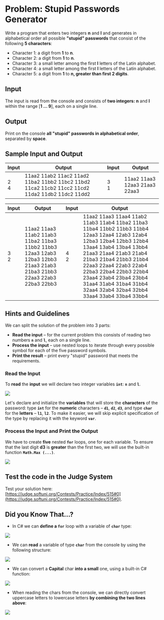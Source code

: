 # Problem: Stupid Passwords Generator

Write a program that enters two integers **n** and **l** and generates in alphabetical order all possible  **"stupid" passwords** that consist of the following **5 characters**:
-	Character 1: a digit from **1** to **n**.
-	Character 2: a digit from **1** to **n**.
-	Character 3: a small letter among the first **l** letters of the Latin alphabet.
-	Character 4: a small letter among the first **l** letters of the Latin alphabet.
-	Character 5: a digit from **1** to **n, greater than first 2 digits**.

## Input

The input is read from the console and consists of **two integers: n** and **l** within the range [**1 … 9**], each on a single line.

## Output

Print on the console **all "stupid" passwords in alphabetical order**, separated by **space**.

## Sample Input and Output

| Input | Output | Input | Output |
| --- | --- | --- | --- |
|2<br>4|11aa2 11ab2 11ac2 11ad2 11ba2 11bb2 11bc2 11bd2 11ca2 11cb2 11cc2 11cd2 11da2 11db2 11dc2 11dd2|3<br>1|11aa2 11aa3 12aa3 21aa3 22aa3|

| Input | Output | Input | Output |
| --- | --- | --- | --- |
|3<br>2|11aa2 11aa3 11ab2 11ab3 11ba2 11ba3 11bb2 11bb3 12aa3 12ab3 12ba3 12bb3 21aa3 21ab3 21ba3 21bb3 22aa3 22ab3 22ba3 22bb3|4<br>2|11aa2 11aa3 11aa4 11ab2 11ab3 11ab4 11ba2 11ba3 11ba4 11bb2 11bb3 11bb4 12aa3 12aa4 12ab3 12ab4 12ba3 12ba4 12bb3 12bb4 13aa4 13ab4 13ba4 13bb4 21aa3 21aa4 21ab3 21ab4 21ba3 21ba4 21bb3 21bb4 22aa3 22aa4 22ab3 22ab4 22ba3 22ba4 22bb3 22bb4 23aa4 23ab4 23ba4 23bb4 31aa4 31ab4 31ba4 31bb4 32aa4 32ab4 32ba4 32bb4 33aa4 33ab4 33ba4 33bb4|

## Hints and Guidelines

We can split the solution of the problem into 3 parts:

* **Read the input** – for the current problem this consists of reading two numbers **`n`** and **`l`**, each on a single line.
* **Process the input** – use nested loops to iterate through every possible symbol for each of the five password symbols.
* **Print the result** – print every "stupid" password that meets the  requirements.

### Read the Input

To **read** the **input** we will declare two integer variables **`int`**: **`n`** and **`l`**.

![](/assets/chapter-7-exam-preparation-images/01.stupid-password-generator-1.png)

Let's declare and initialize the **variables** that will store the **characters** of the password: type **`int`** for the **numeric** characters – **`d1`**, **`d2`**, **`d3`**, and type **`char`** for the **letters** – **`l1`**, **`l2`**. To make it easier, we will skip explicit specification of the type by replacing it with the keyword **`var`**.

### Process the Input and Print the Output

We have to create **five** nested **`for`** loops, one for each variable. To ensure that the last digit **d3** is **greater** than the first two, we will use the built-in function **`Math.Max (...)`**. 

![](/assets/chapter-7-exam-preparation-images/01.stupid-password-generator-2.png)

## Test the code in the Judge System

Test your solution here: [https://judge.softuni.org/Contests/Practice/Index/515#0](https://judge.softuni.org/Contests/Practice/Index/515#0).

## Did you Know That…?

* In C# we can **define a `for`** loop with a variable of **`char`** type:

![](/assets/chapter-7-exam-preparation-images/01.stupid-password-generator-3.png)

* We can **read** a variable of type **`char`** from the console by using the following structure:

![](/assets/chapter-7-exam-preparation-images/01.stupid-password-generator-4.png)
    
* We can convert a **Capital** char **into a small** one, using a built-in C# function:
    
![](/assets/chapter-7-exam-preparation-images/01.stupid-password-generator-5.png)
    
* When reading the chars from the console, we can directly convert uppercase letters to lowercase letters **by combining the two lines above**:

![](/assets/chapter-7-exam-preparation-images/01.stupid-password-generator-6.png)
